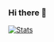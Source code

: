 ### Hi there 👋


[![Stats](https://github-readme-stats.vercel.app/api?username=messiasdias&count_private=true)](https://github.com/anuraghazra/github-readme-stats)
